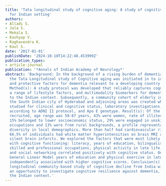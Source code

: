 ```yaml
---
title: 'Tata longitudinal study of cognitive aging: A study of cognitive resilience
  for Indian setting'
authors:
- Alladi S.
- Jala S.
- Mekala S.
- Kashyap V.
- Raghavendra K.
- Kaul S.
date: '2017-01-01'
publishDate: '2024-10-10T14:22:48.453999Z'
publication_types:
- article-journal
publication: '*Annals of Indian Academy of Neurology*'
abstract: 'Background: In the background of a rising burden of dementia globally,
  the Tata Longitudinal study of Cognitive aging was initiated in to identify risk
  and protective factors for dementia relevant to a developing country like India.
  Method(s): A study protocol was developed that reliably captures cognitive status,
  a range of lifestyle factors, and multimodality biomarkers for dementia, specific
  to the Indian context. Subsequently, a community cohort of elderly individuals in
  the South Indian city of Hyderabad and adjoining areas was created who were comprehensively
  studied for clinical and cognitive status, laboratory investigations, brain imaging
  according to ADNI II protocol, and Apo E genotype. Result(s): Of the first 104 participants
  recruited, age range was 50-87 years, 43% were women, rate of illiteracy was 22%,
  15% belonged to lower socioeconomic status, 29% were engaged in unskilled elementary
  occupations and 13% were from rural backgrounds, a profile representative of the
  diversity in local demographics. More than half had cardiovascular risk factors,
  66.5% of individuals had white matter hyperintensities on brain MRI and 7.5% had
  silent brain infarcts. We explored the factors that were most likely to be associated
  with cognitive functioning: literacy, years of education, bilingualism, urban dwelling,
  skilled and professional occupations, physical activity in late life, lifetime experiences
  and social networking correlated positively with cognitive status. On Univariate
  General Linear Model years of education and physical exercise in late life were
  independently associated with higher cognitive scores. Conclusion(s): This first
  longitudinal community-based study of cognitive decline from India will provide
  an opportunity to investigate cognitive resilience against dementia, specific to
  the Indian context.'
---
```


